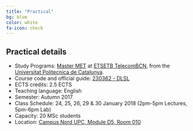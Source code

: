 ```yaml
---
title: "Practical"
bg: blue
color: white
fa-icon: check
---
```


## Practical details

* Study Programs: [Master MET](http://etsetb.upc.edu/ca/estudis/masters/masters-degree-in-telecommunications-engineering-met) at [ETSETB TelecomBCN](http://etsetb.upc.edu/ca), from the [Universitat Politecnica de Catalunya](http://www.upc.edu/?set_language=en).
* Course code and official guide: [230362 - DLSL](http://infoteleco.upc.edu/documents/guia_docent/assignatures/SisAud/230325.pdf)
* ECTS credits: 2.5 ECTS
* Teaching language: English
* Semester: Autumn 2017
* Class Schedule: 24, 25, 26, 29 & 30 January 2018 (2pm-5pm Lectures, 5pm-6pm Lab)
* Capacity: 20 MSc students
* Location: [Campus Nord UPC, Module D5, Room 010](https://imatge.upc.edu/web/contact)

